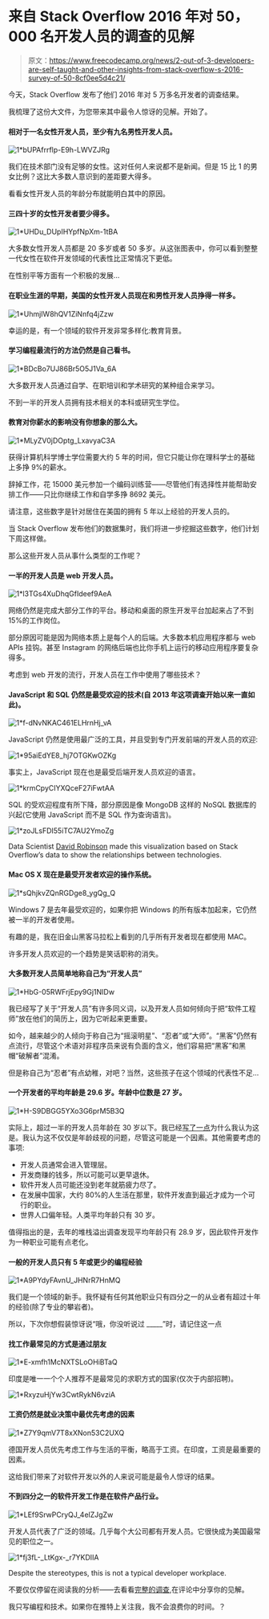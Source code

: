 # 来自 Stack Overflow 2016 年对 50，000 名开发人员的调查的见解

> 原文：<https://www.freecodecamp.org/news/2-out-of-3-developers-are-self-taught-and-other-insights-from-stack-overflow-s-2016-survey-of-50-8cf0ee5d4c21/>

今天，Stack Overflow 发布了他们 2016 年对 5 万多名开发者的调查结果。

我梳理了这份大文件，为您带来其中最令人惊讶的见解。开始了。

#### 相对于一名女性开发人员，至少有九名男性开发人员。

![1*bUPAfrrflp-E9h-LWVZJRg](img/7703fbcbe5de4a14a77d1e6f0a8192a9.png)

我们在技术部门没有足够的女性。这对任何人来说都不是新闻。但是 15 比 1 的男女比例？这比大多数人意识到的差距要大得多。

看看女性开发人员的年龄分布就能明白其中的原因。

#### 三四十岁的女性开发者要少得多。

![1*UHDu_DUpIHYpfNpXm-1tBA](img/5fe36919e2c970e35ef6373f9fe9ce2f.png)

大多数女性开发人员都是 20 多岁或者 50 多岁。从这张图表中，你可以看到整整一代女性在软件开发领域的代表性比正常情况下更低。

在性别平等方面有一个积极的发展…

#### 在职业生涯的早期，美国的女性开发人员现在和男性开发人员挣得一样多。

![1*UhmjIW8hQV1ZiNnfq4jZzw](img/4cd5b7f6944e162fa77fbbfa4fa4955a.png)

幸运的是，有一个领域的软件开发非常多样化:教育背景。

#### 学习编程最流行的方法仍然是自己看书。

![1*BDcBo7UJ86Br5O5J1Va_6A](img/a3e98146263cd3023a6a1fa811fc1a27.png)

大多数开发人员通过自学、在职培训和学术研究的某种组合来学习。

不到一半的开发人员拥有技术相关的本科或研究生学位。

#### 教育对你薪水的影响没有你想象的那么大。

![1*MLyZV0jDOptg_LxavyaC3A](img/0ac6ed2827e1f16cb15ec1b648b19654.png)

获得计算机科学博士学位需要大约 5 年的时间，但它只能让你在理科学士的基础上多挣 9%的薪水。

辞掉工作，花 15000 美元参加一个编码训练营——尽管他们有选择性并能帮助安排工作——只比你继续工作和自学多挣 8692 美元。

请注意，这些数字是针对居住在美国的拥有 5 年以上经验的开发人员的。

当 Stack Overflow 发布他们的数据集时，我们将进一步挖掘这些数字，他们计划下周这样做。

那么这些开发人员从事什么类型的工作呢？

#### 一半的开发人员是 web 开发人员。

![1*l3TGs4XuDhqGfIdeef9AeA](img/49ce789ff8372b36a355f8778cd7925f.png)

网络仍然是完成大部分工作的平台。移动和桌面的原生开发平台加起来占了不到 15%的工作岗位。

部分原因可能是因为网络本质上是每个人的后端。大多数本机应用程序都与 web APIs 挂钩。甚至 Instagram 的网络后端也比你手机上运行的移动应用程序要复杂得多。

考虑到 web 开发的流行，开发人员在工作中使用了哪些技术？

#### JavaScript 和 SQL 仍然是最受欢迎的技术(自 2013 年这项调查开始以来一直如此)。

![1*f-dNvNKAC461ELHrnHj_vA](img/5f0b30d13f394d379c846c6f14e2584d.png)

JavaScript 仍然是使用最广泛的工具，并且受到专门开发前端的开发人员的欢迎:

![1*95aiEdYE8_hj7OTGKwOZKg](img/24dd7a49317481dd904dec84191dba98.png)

事实上，JavaScript 现在也是最受后端开发人员欢迎的语言。

![1*krmCpyCIYXQceF27iFwtAA](img/26f101d4201362de81283d12e988f05c.png)

SQL 的受欢迎程度有所下降，部分原因是像 MongoDB 这样的 NoSQL 数据库的兴起(它使用 JavaScript 而不是 SQL 作为查询语言)。

![1*zoJLsFDI55iTC7AU2YmoZg](img/06ad1d1c507ec3ffaf0cb54c29b7fdfb.png)

Data Scientist [David Robinson](https://twitter.com/drob) made this visualization based on Stack Overflow’s data to show the relationships between technologies.

#### Mac OS X 现在是最受开发者欢迎的操作系统。

![1*sQhjkvZQnRGDge8_ygQg_Q](img/d4de29e64805a4ad161a1d63724107cb.png)

Windows 7 是去年最受欢迎的，如果你把 Windows 的所有版本加起来，它仍然被一半的开发者使用。

有趣的是，我在旧金山黑客马拉松上看到的几乎所有开发者现在都使用 MAC。

许多开发人员欢迎的一个趋势是笑话职称的消失。

#### 大多数开发人员简单地称自己为“开发人员”

![1*HbG-05RWFrjEpy9Gj1NIDw](img/26b50d3178907f84f6059c5b54d13ffd.png)

我已经写了关于“开发人员”有许多同义词，以及开发人员如何倾向于把“软件工程师”放在他们的简历上，因为它听起来更重要。

如今，越来越少的人倾向于称自己为“摇滚明星”、“忍者”或“大师”。“黑客”仍然有点流行，尽管这个术语对非程序员来说有负面的含义，他们容易把“黑客”和黑帽“破解者”混淆。

但是称自己为“忍者”有点幼稚，对吧？当然，这些孩子在这个领域的代表性不足…

#### 一个开发者的平均年龄是 29.6 岁。年龄中位数是 27 岁。

![1*H-S9DBGG5YXo3G6prM5B3Q](img/3307688229188c00b73cf761ccc50d97.png)

实际上，超过一半的开发人员年龄在 30 岁以下。我已经[写了一点](https://www.quora.com/Which-professions-are-less-prone-to-age-discrimination-than-software-engineering/answer/Quincy-Larson)为什么我认为这是。我认为这不仅仅是年龄歧视的问题，尽管这可能是一个因素。其他需要考虑的事项:

*   开发人员通常会进入管理层。
*   开发商赚的钱多，所以可能可以更早退休。
*   软件开发人员可能还没到老年就筋疲力尽了。
*   在发展中国家，大约 80%的人生活在那里，软件开发直到最近才成为一个可行的职业。
*   世界人口偏年轻。人类平均年龄只有 30 岁。

值得指出的是，去年的堆栈溢出调查发现平均年龄只有 28.9 岁，因此软件开发作为一种职业可能有点老化。

#### 一般的开发人员只有 5 年或更少的编程经验

![1*A9PYdyFAvnU_JHNrR7HnMQ](img/8a1f47c6912789f8ddbf6e899bcf174f.png)

我们是一个领域的新手。我怀疑有任何其他职业只有四分之一的从业者有超过十年的经验(除了专业的攀岩者)。

所以，下次你想假装惊讶说“哦，你没听说过 _____”时，请记住这一点

#### 找工作最常见的方式是通过朋友

![1*E-xmfh1McNXTSLoOHiBTaQ](img/77020fe056edabab78efeb50ae56fff1.png)

印度是唯一一个个人推荐不是最常见的求职方式的国家(仅次于内部招聘)。

![1*RxyzuHjYw3CwtRykN6vziA](img/2b0aa3fd99f44e7b94221e59d23069fa.png)

#### 工资仍然是就业决策中最优先考虑的因素

![1*Z7Y9qmV7T8xXNon53C2UXQ](img/cfb3a371374a8f2a8b7fcd9ef2a1cb22.png)

德国开发人员优先考虑工作与生活的平衡，略高于工资。在印度，工资是最重要的因素。

这给我们带来了对软件开发以外的人来说可能是最令人惊讶的结果。

#### 不到四分之一的软件开发工作是在软件产品行业。

![1*LEf9SrwPCryQJ_4elZJgZw](img/81e8277647d11798ab3efbbbb93c64cf.png)

开发人员代表了广泛的领域。几乎每个大公司都有开发人员。它很快成为美国最常见的职位之一。

![1*fj3fL-_LtKgx-_r7YKDIIA](img/0c5345e46421a13199b1878a0b3b45cf.png)

Despite the stereotypes, this is not a typical developer workplace.

不要仅仅停留在阅读我的分析——去看看[完整的调查](http://stackoverflow.com/research/developer-survey-2016),在评论中分享你的见解。

我只写编程和技术。如果你在推特上关注我，我不会浪费你的时间。？